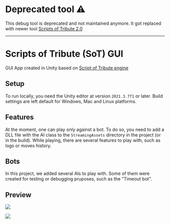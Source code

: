 # Deprecated tool ⚠
This debug tool is deprecated and not maintained anymore. It got replaced with newer tool [Scripts of Tribute 2.0](https://github.com/Ematerasu/ScriptsOfTribute-2.0)

------

# Scripts of Tribute (SoT) GUI
GUI App created in Unity based on [Script of Tribute engine](https://github.com/ScriptsOfTribute/ScriptsOfTribute-Core)

## Setup
To run locally, you need the Unity editor at version `2021.3.7f1` or later. Build settings are left default for Windows, Mac and Linux platforms.

## Features
At the moment, one can play only against a bot. To do so, you need to add a DLL file with the AI class to the `StreamingAssets` directory in the project (or in the build). While playing, there are several features to play with, such as logs or moves history.

## Bots
In this project, we added several AIs to play with. Some of them were created for testing or debugging pruposes, such as the "Timeout bot".

## Preview
![](https://i.imgur.com/9dpE5vF.jpg)

![](https://i.imgur.com/ASoRzQP.jpg)
